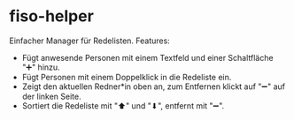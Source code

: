 # fiso-helper

Einfacher Manager für Redelisten. Features:  

- Fügt anwesende Personen mit einem Textfeld und einer Schaltfläche "➕" hinzu.
- Fügt Personen mit einem Doppelklick in die Redeliste ein.
- Zeigt den aktuellen Redner*in oben an, zum Entfernen klickt auf "➖" auf der linken Seite.
- Sortiert die Redeliste mit "⬆" und "⬇", entfernt mit "➖".
